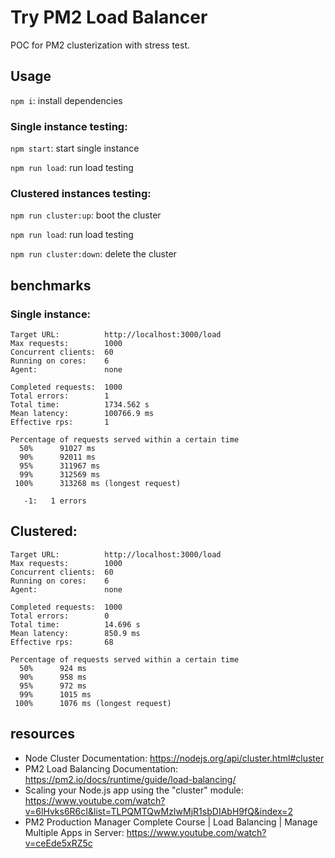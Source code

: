 # Try PM2 Load Balancer

POC for PM2 clusterization with stress test.

## Usage

`npm i`: install dependencies

### Single instance testing:

`npm start`: start single instance

`npm run load`: run load testing

### Clustered instances testing:

`npm run cluster:up`: boot the cluster

`npm run load`: run load testing

`npm run cluster:down`: delete the cluster

## benchmarks

### Single instance:

```
Target URL:          http://localhost:3000/load
Max requests:        1000
Concurrent clients:  60
Running on cores:    6
Agent:               none

Completed requests:  1000
Total errors:        1
Total time:          1734.562 s
Mean latency:        100766.9 ms
Effective rps:       1

Percentage of requests served within a certain time
  50%      91027 ms
  90%      92011 ms
  95%      311967 ms
  99%      312569 ms
 100%      313268 ms (longest request)

   -1:   1 errors
```

## Clustered:

```
Target URL:          http://localhost:3000/load
Max requests:        1000
Concurrent clients:  60
Running on cores:    6
Agent:               none

Completed requests:  1000
Total errors:        0
Total time:          14.696 s
Mean latency:        850.9 ms
Effective rps:       68

Percentage of requests served within a certain time
  50%      924 ms
  90%      958 ms
  95%      972 ms
  99%      1015 ms
 100%      1076 ms (longest request)
```

## resources

- Node Cluster Documentation: https://nodejs.org/api/cluster.html#cluster
- PM2 Load Balancing Documentation: https://pm2.io/docs/runtime/guide/load-balancing/
- Scaling your Node.js app using the "cluster" module: https://www.youtube.com/watch?v=6lHvks6R6cI&list=TLPQMTQwMzIwMjR1sbDIAbH9fQ&index=2
- PM2 Production Manager Complete Course | Load Balancing | Manage Multiple Apps in Server: https://www.youtube.com/watch?v=ceEde5xRZ5c
